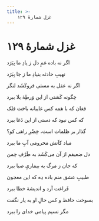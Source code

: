 ```yaml
---
title: >-
    غزل شمارهٔ ۱۲۹
---
```

# غزل شمارهٔ ۱۲۹

<div class="b" id="bn1"><div class="m1"><p>اگر نه باده غمِ دل ز یادِ ما بِبَرَد</p></div>
<div class="m2"><p>نهیبِ حادثه بنیادِ ما ز جا بِبَرَد</p></div></div>
<div class="b" id="bn2"><div class="m1"><p>اگر نه عقل به مستی فروکَشَد لنگر</p></div>
<div class="m2"><p>چگونه کَشتی از این وَرطِهٔ بلا ببرد</p></div></div>
<div class="b" id="bn3"><div class="m1"><p>فغان که با همه کس غایبانه باخت فلک</p></div>
<div class="m2"><p>که کس نبود که دستی از این دَغا ببرد</p></div></div>
<div class="b" id="bn4"><div class="m1"><p>گذار بر ظلمات است، خِضْرِ راهی کو؟</p></div>
<div class="m2"><p>مباد کآتش محرومی آبِ ما ببرد</p></div></div>
<div class="b" id="bn5"><div class="m1"><p>دل ضعیفم از آن می‌کَشَد به طَرْفِ چمن</p></div>
<div class="m2"><p>که جان ز مرگ به بیماریِ صبا ببرد</p></div></div>
<div class="b" id="bn6"><div class="m1"><p>طبیبِ عشق منم باده دِه که این معجون</p></div>
<div class="m2"><p>فَراغت آرد و اندیشهٔ خطا ببرد</p></div></div>
<div class="b" id="bn7"><div class="m1"><p>بسوخت حافظ و کس حالِ او به یار نگفت</p></div>
<div class="m2"><p>مگر نسیم پیامی خدای را ببرد</p></div></div>
